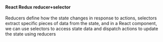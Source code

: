 #### React Redux reducer+selector
Reducers define how the state changes in response to actions, selectors extract specific pieces of data from the state, and in a React component, we can use selectors to access state data and dispatch actions to update the state using reducers
